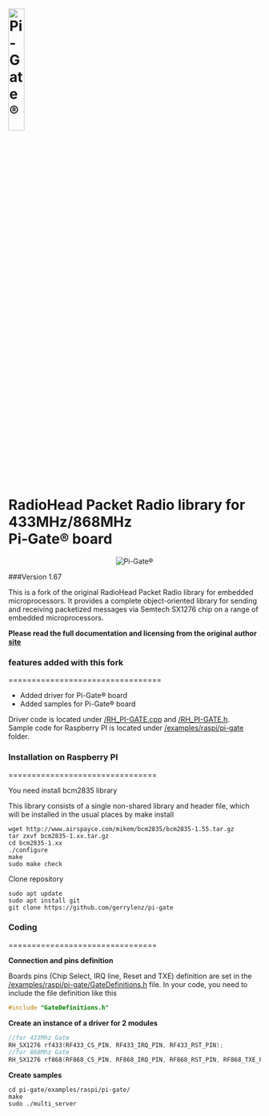 <img src="https://ex-store.de/images/pi-gate/lo_pi-gate.png" height="25%" width="25%" alt="Pi-Gate®"><br>
RadioHead Packet Radio library for 433MHz/868MHz<br>Pi-Gate® board 
=================================================
<p align="center"><img src="https://ex-store.de/images/pi-gate/github.png" alt="Pi-Gate®"></p>

###Version 1.67

This is a fork of the original RadioHead Packet Radio library for embedded microprocessors. It provides a complete object-oriented library for sending and receiving packetized messages via Semtech SX1276 chip on a range of embedded microprocessors.

**Please read the full documentation and licensing from the original author [site][1]**

### features added with this fork
=================================

- Added driver for Pi-Gate® board
- Added samples for Pi-Gate® board

Driver code is located under [/RH_PI-GATE.cpp][5] and [/RH_PI-GATE.h][6].<br>
Sample code for Raspberry PI is located under [/examples/raspi/pi-gate][3] folder.

### Installation on Raspberry PI
================================

You need install bcm2835 library

This library consists of a single non-shared library and header file, which will be installed in the usual places by make install
```shell
wget http://www.airspayce.com/mikem/bcm2835/bcm2835-1.55.tar.gz
tar zxvf bcm2835-1.xx.tar.gz
cd bcm2835-1.xx
./configure
make
sudo make check
```

Clone repository
```shell
sudo apt update
sudo apt install git
git clone https://github.com/gerrylenz/pi-gate
```

### Coding
================================

**Connection and pins definition**

Boards pins (Chip Select, IRQ line, Reset and TXE) definition are set in the [/examples/raspi/pi-gate/GateDefinitions.h][4] file. In your code, you need to include the file definition like this
```cpp
#include "GateDefinitions.h"

```

**Create an instance of a driver for 2 modules**
```cpp
//for 433Mhz Gate
RH_SX1276 rf433(RF433_CS_PIN, RF433_IRQ_PIN, RF433_RST_PIN);
//for 868Mhz Gate
RH_SX1276 rf868(RF868_CS_PIN, RF868_IRQ_PIN, RF868_RST_PIN, RF868_TXE_PIN);

```

**Create samples**
```shell
cd pi-gate/examples/raspi/pi-gate/
make
sudo ./multi_server
```

[1]: http://www.airspayce.com/mikem/arduino/RadioHead/
[2]: http://www.airspayce.com/mikem/arduino/RadioHead/RadioHead-1.67.zip
[3]: https://github.com/gerrylenz/pi-gate/blob/master/examples/raspi/pi-gate
[4]: https://github.com/gerrylenz/pi-gate/blob/master/examples/raspi/pi-gate/GateDefinitions.h
[5]: https://github.com/gerrylenz/pi-gate/blob/master/RH_PI-GATE.cpp
[6]: https://github.com/gerrylenz/pi-gate/blob/master/RH_PI-GATE.h
